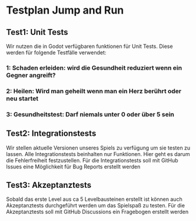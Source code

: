 # Testplan Jump and Run

## Test1: Unit Tests
Wir nutzen die in Godot verfügbaren funktionen für Unit Tests. Diese werden für folgende Testfälle verwendet:
### 1: Schaden erleiden: wird die Gesundheit reduziert wenn ein Gegner angreift?
### 2: Heilen: Wird man geheilt wenn man ein Herz berührt oder neu startet
### 3: Gesundheitstest: Darf niemals unter 0 oder über 5 sein

## Test2: Integrationstests
Wir stellen aktuelle Versionen unseres Spiels zu verfügung um sie testen zu lassen. Alle Integrationstests beinhalten nur Funktionen. Hier geht es darum die Fehlerfreiheit festzustellen. 
Für die Integrationstests soll mit GitHub Issues eine Möglichkeit für Bug Reports erstellt werden

## Test3: Akzeptanztests
Sobald das erste Level aus ca 5 Levelbausteinen erstellt ist können auch Akzeptanztests durchgeführt werden um das Spielspaß zu testen.
Für die Akzeptanztests soll mit GitHub Discussions ein Fragebogen erstellt werden
